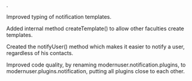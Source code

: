 .

Improved typing of notification templates.

Added internal method createTemplate() to allow other faculties create templates.

Created the notifyUser() method which makes it easier to notify a user, regardless of his contacts.

Improved code quality, by renaming modernuser.notification.plugins, to modernuser.plugins.notification, putting all plugins close to each other.